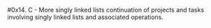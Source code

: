 #0x14. C - More singly linked lists
continuation of projects and tasks involving singly linked lists and associated operations.
